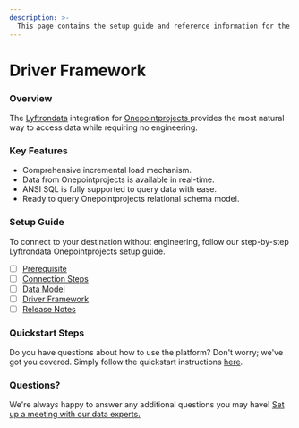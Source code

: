 ```yaml
---
description: >-
  This page contains the setup guide and reference information for the Onepointprojects source connector.
---
```


# Driver Framework

### Overview

The [Lyftrondata](https://www.lyftrondata.com/) integration for [Onepointprojects](https://www.lyftrondata.com/integration/onepointprojects/)[ ](https://www.lyftrondata.com/integration/onepointprojects/)provides the most natural way to access data while requiring no engineering.

### Key Features

* Comprehensive incremental load mechanism.
* Data from Onepointprojects is available in real-time.&#x20;
* ANSI SQL is fully supported to query data with ease.
* Ready to query Onepointprojects relational schema model.

### Setup Guide

To connect to your destination without engineering, follow our step-by-step Lyftrondata Onepointprojects setup guide.

* [ ] [Prerequisite](../../business-analytics/onepointprojects/prerequisite.md)
* [ ] [Connection Steps](../../business-analytics/onepointprojects/connection-steps.md)
* [ ] [Data Model](../../business-analytics/onepointprojects/data-model/)
* [ ] [Driver Framework](../../business-analytics/onepointprojects/driver-framework/)
* [ ] [Release Notes](../../business-analytics/onepointprojects/release-notes.md)

### Quickstart Steps

Do you have questions about how to use the platform? Don't worry; we've got you covered. Simply follow the quickstart instructions [here](../../../quickstart-steps.md).

### Questions? <a href="#questions" id="questions"></a>

We're always happy to answer any additional questions you may have! [Set up a meeting with our data experts.](https://www.lyftrondata.com/book-a-meeting/)


